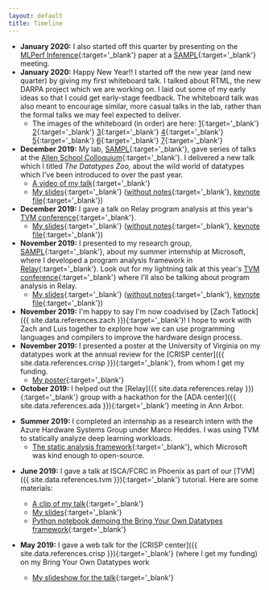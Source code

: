 ```yaml
---
layout: default
title: Timeline
---
```


- **January 2020:** I also started off this quarter by presenting on the [MLPerf Inference](https://arxiv.org/abs/1911.02549){:target='_blank'} paper at a [SAMPL]({{site.data.references.sampl}}){:target='_blank'} meeting.
- **January 2020:** Happy New Year!! I started off the new year (and new quarter) by giving my first whiteboard talk.
                    I talked about RTML, the new DARPA project which we are working on.
                    I laid out some of my early ideas so that I could get early-stage feedback.
                    The whiteboard talk was also meant to encourage similar, more casual talks in the lab, rather than the formal talks we may feel expected to deliver.
  + The images of the whiteboard (in order) are here:
    [1](/assets/2020-01-15-arch-lunch-whiteboard-talk/1.jpg){:target='_blank'}
    [2](/assets/2020-01-15-arch-lunch-whiteboard-talk/2.jpg){:target='_blank'}
    [3](/assets/2020-01-15-arch-lunch-whiteboard-talk/3.jpg){:target='_blank'}
    [4](/assets/2020-01-15-arch-lunch-whiteboard-talk/4.jpg){:target='_blank'}
    [5](/assets/2020-01-15-arch-lunch-whiteboard-talk/5.jpg){:target='_blank'}
    [6](/assets/2020-01-15-arch-lunch-whiteboard-talk/6.jpg){:target='_blank'}
    [7](/assets/2020-01-15-arch-lunch-whiteboard-talk/7.jpg){:target='_blank'}
- **December 2019:** My lab, [SAMPL]({{site.data.references.sampl}}){:target='_blank'}, gave series of talks at the [Allen School Colloquium](https://www.cs.washington.edu/events/colloquia){:target='_blank'}. I delivered a new talk which I titled _The Datatypes Zoo,_ about the wild world of datatypes which I've been introduced to over the past year.
  + [A video of my talk](https://youtu.be/BqPloXyeb7o?t=2016){:target='_blank'}
  + [My slides](assets/2019-12-12-the-datatypes-zoo-sampl-allen-school-colloquium/2019-12-12-the-datatypes-zoo-sampl-allen-school-colloquium-with-notes.pdf){:target='_blank'} ([without notes](assets/2019-12-12-the-datatypes-zoo-sampl-allen-school-colloquium/2019-12-12-the-datatypes-zoo-sampl-allen-school-colloquium-without-notes.pdf){:target='_blank'}, [keynote file](assets/2019-12-12-the-datatypes-zoo-sampl-allen-school-colloquium/2019-12-12-the-datatypes-zoo-sampl-allen-school-colloquium.key){:target='_blank'})
- **December 2019:** I gave a talk on Relay program analysis at this year's [TVM conference]({{site.data.references.2019tvmconf}}){:target='_blank'}.
  + [My slides](assets/2019-12-06-tvmconf-lightning-talk-program-analysis/2019-12-06-tvmconf-lightning-talk-program-analysis-with-notes.pdf){:target='_blank'} ([without notes](assets/2019-12-06-tvmconf-lightning-talk-program-analysis/2019-12-06-tvmconf-lightning-talk-program-analysis-without-notes.pdf){:target='_blank'}, [keynote file](assets/2019-12-06-tvmconf-lightning-talk-program-analysis/2019-12-06-tvmconf-lightning-talk-program-analysis.key){:target='_blank'})
- **November 2019:** I presented to my research group, [SAMPL]({{site.data.references.sampl}}){:target='_blank'}, about my summer internship at Microsoft, where I developed a program analysis framework in [Relay]({{site.data.references.relay}}){:target='_blank'}. Look out for my lightning talk at this year's [TVM conference]({{site.data.references.2019tvmconf}}){:target='_blank'} where I'll also be talking about program analysis in Relay.
  + [My slides](assets/2019-11-25-internship-report/2019-11-25-internship-report-with-notes.pdf){:target='_blank'} ([without notes](assets/2019-11-25-internship-report/2019-11-25-internship-report.pdf){:target='_blank'}, [keynote file](assets/2019-11-25-internship-report/2019-11-25-internship-report.key){:target='_blank'})
- **November 2019:** I'm happy to say I'm now coadvised by [Zach Tatlock]({{ site.data.references.zach }}){:target='_blank'}! I hope to work with Zach and Luis together to explore how we can use programming languages and compilers to improve the hardware design process.
- **November 2019:** I presented a poster at the University of Virginia on my datatypes work at the annual review for the [CRISP center]({{ site.data.references.crisp }}){:target='_blank'}, from whom I get my funding.
  + [My poster](assets/2019-11-05-crisp-bring-your-own-datatypes-poster.pdf){:target='_blank'}
- **October 2019:** I helped out the [Relay]({{ site.data.references.relay }}){:target='_blank'} group with a hackathon for the [ADA center]({{ site.data.references.ada }}){:target='_blank'} meeting in Ann Arbor.
* **Summer 2019:** I completed an internship as a research intern with the Azure Hardware Systems Group under Marco Heddes. I was using TVM to statically analyze deep learning workloads. 
  + [The static analysis framework](https://github.com/microsoft/Analysis-Framework-for-TVM){:target='_blank'}, which Microsoft was kind enough to open-source.
- **June 2019:** I gave a talk at ISCA/FCRC in Phoenix as part of our [TVM]({{ site.data.references.tvm }}){:target='_blank'} tutorial. Here are some materials:
  + [A clip of my talk](https://youtu.be/MxhQN7OEU7E){:target='_blank'}
  + [My slides](assets/2019-06-22-fcrc-bring-your-own-datatypes.pdf){:target='_blank'}
  + [Python notebook demoing the Bring Your Own Datatypes framework](https://colab.research.google.com/github/uwsampl/tutorial/blob/master/notebook/08_TVM_Tutorial_BringYourOwnDatatypes.ipynb){:target='_blank'}

- **May 2019:** I gave a web talk for the [CRISP center]({{ site.data.references.crisp }}){:target='_blank'} (where I get my funding) on my Bring Your Own Datatypes work
  + [My slideshow for the talk](assets/2019-05-22-crisp-web-talk.pdf){:target='_blank'}
